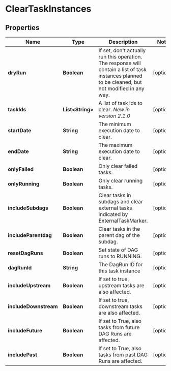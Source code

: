 # ClearTaskInstances

## Properties
| Name                  | Type                   | Description                                                                                                                                            | Notes      |
|-----------------------|------------------------|--------------------------------------------------------------------------------------------------------------------------------------------------------|------------|
| **dryRun**            | **Boolean**            | If set, don&#x27;t actually run this operation. The response will contain a list of task instances planned to be cleaned, but not modified in any way. | [optional] |
| **taskIds**           | **List&lt;String&gt;** | A list of task ids to clear.  *New in version 2.1.0*                                                                                                   | [optional] |
| **startDate**         | **String**             | The minimum execution date to clear.                                                                                                                   | [optional] |
| **endDate**           | **String**             | The maximum execution date to clear.                                                                                                                   | [optional] |
| **onlyFailed**        | **Boolean**            | Only clear failed tasks.                                                                                                                               | [optional] |
| **onlyRunning**       | **Boolean**            | Only clear running tasks.                                                                                                                              | [optional] |
| **includeSubdags**    | **Boolean**            | Clear tasks in subdags and clear external tasks indicated by ExternalTaskMarker.                                                                       | [optional] |
| **includeParentdag**  | **Boolean**            | Clear tasks in the parent dag of the subdag.                                                                                                           | [optional] |
| **resetDagRuns**      | **Boolean**            | Set state of DAG runs to RUNNING.                                                                                                                      | [optional] |
| **dagRunId**          | **String**             | The DagRun ID for this task instance                                                                                                                   | [optional] |
| **includeUpstream**   | **Boolean**            | If set to true, upstream tasks are also affected.                                                                                                      | [optional] |
| **includeDownstream** | **Boolean**            | If set to true, downstream tasks are also affected.                                                                                                    | [optional] |
| **includeFuture**     | **Boolean**            | If set to True, also tasks from future DAG Runs are affected.                                                                                          | [optional] |
| **includePast**       | **Boolean**            | If set to True, also tasks from past DAG Runs are affected.                                                                                            | [optional] |

